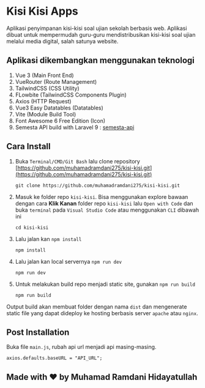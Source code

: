 # Kisi Kisi Apps

Aplikasi penyimpanan kisi-kisi soal ujian sekolah berbasis web. Aplikasi dibuat untuk mempermudah guru-guru mendistribusikan kisi-kisi soal ujian melalui media digital, salah satunya website.

## Aplikasi dikembangkan menggunakan teknologi

1. Vue 3 (Main Front End)
2. VueRouter (Route Management)
3. TailwindCSS (CSS Utility)
4. FLowbite (TailwindCSS Components Plugin)
5. Axios (HTTP Request)
6. Vue3 Easy Datatables (Datatables)
7. Vite (Module Build Tool)
8. Font Awesome 6 Free Edition (Icon)
9. Semesta API build with Laravel 9 : [semesta-api](https://github.com/muhamadramdani275/semesta-api)

## Cara Install

1. Buka `Terminal/CMD/Git Bash` lalu clone repository [https://github.com/muhamadramdani275/kisi-kisi.git](https://github.com/muhamadramdani275/kisi-kisi.git)

   ```cli
   git clone https://github.com/muhamadramdani275/kisi-kisi.git
   ```

2. Masuk ke folder repo `kisi-kisi`. Bisa menggunakan explore bawaan dengan cara **Klik Kanan** folder repo `kisi-kisi` lalu `Open with Code` dan buka `terminal` pada `Visual Studio Code` atau menggunakan `CLI` dibawah ini

   ```cli
   cd kisi-kisi
   ```

3. Lalu jalan kan `npm install`

   ```cli
   npm install
   ```

4. Lalu jalan kan local servernya `npm run dev`

   ```cli
   npm run dev
   ```

5. Untuk melakukan build repo menjadi static site, gunakan `npm run build`

   ```cli
   npm run build
   ```

Output build akan membuat folder dengan nama `dist` dan mengenerate static file yang dapat dideploy ke hosting berbasis server `apache` atau `nginx`.

## Post Installation

Buka file `main.js`, rubah api url menjadi api masing-masing.

    axios.defaults.baseURL = "API_URL";

## Made with ❤️ by Muhamad Ramdani Hidayatullah
